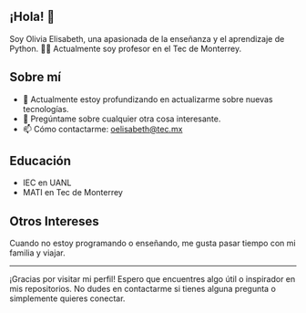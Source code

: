 ## ¡Hola! 👋

Soy Olivia Elisabeth, una apasionada de la enseñanza y el aprendizaje de Python. 👩‍🏫 Actualmente soy profesor en el Tec de Monterrey.

## Sobre mí

- 🌱 Actualmente estoy profundizando en actualizarme sobre nuevas tecnologías.
- 💬 Pregúntame sobre cualquier otra cosa interesante.
- 📫 Cómo contactarme: oelisabeth@tec.mx 

## Educación

- IEC en UANL
- MATI en Tec de Monterrey

## Otros Intereses

Cuando no estoy programando o enseñando, me gusta pasar tiempo con mi familia y viajar.

---

¡Gracias por visitar mi perfil! Espero que encuentres algo útil o inspirador en mis repositorios. No dudes en contactarme si tienes alguna pregunta o simplemente quieres conectar.


<!--
**oelisabeth/oelisabeth** is a ✨ _special_ ✨ repository because its `README.md` (this file) appears on your GitHub profile.

Here are some ideas to get you started:

- 🔭 I’m currently working on ...
- 🌱 I’m currently learning ...
- 👯 I’m looking to collaborate on ...
- 🤔 I’m looking for help with ...
- 💬 Ask me about ...
- 📫 How to reach me: ...
- 😄 Pronouns: ...
- ⚡ Fun fact: ...
-->
